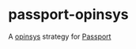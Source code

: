 # passport-opinsys
A [opinsys](https://api.opinsys.fi/v3/sso/developers) strategy for [Passport](https://www.npmjs.com/package/passport)
